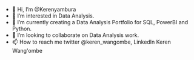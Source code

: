 - 👋 Hi, I’m @Kerenyambura
- 👀 I’m interested in Data Analysis.
- 🌱 I’m currently creating a Data Analysis Portfolio for SQL, PowerBI and Python.
- 💞️ I’m looking to collaborate on Data Analysis work.
- 📫 How to reach me twitter @keren_wangombe, LinkedIn Keren Wang'ombe

<!---
Kerenyambura/Kerenyambura is a ✨ special ✨ repository because its `README.md` (this file) appears on your GitHub profile.
You can click the Preview link to take a look at your changes.
--->
